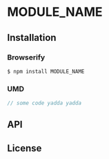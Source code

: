 # MODULE_NAME

## Installation

### Browserify

    $ npm install MODULE_NAME

### UMD

```javascript
// some code yadda yadda
```

## API

## License